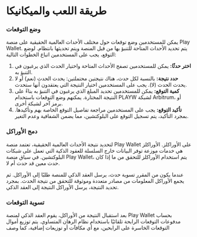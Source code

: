 # طريقة اللعب والميكانيكا

### **وضع التوقعات**

يمكن للمستخدمين وضع توقعات حول مختلف الأحداث العالمية الحقيقية على منصة Play Wallet. يتم تحديد الأحداث المتاحة للتنبؤ بها من قبل المنصة ويتم تحديثها بانتظام. لوضع التوقع، يجب على المستخدمين اتباع الخطوات التالية:

1. **اختر حدثًا:** يمكن للمستخدمين تصفح الأحداث المتاحة واختيار الحدث الذي يرغبون في التنبؤ به.
2. **حدد نتيجة:** بالنسبة لكل حدث، هناك نتيجتين محتملتين: يحدث الحدث (نعم) أو لا يحدث الحدث (لا). يجب على المستخدمين اختيار النتيجة التي يعتقدون أنها ستحدث.
3. **كمية التوقع:** يمكن للمستخدمين تحديد المبلغ الذي يرغبون في التنبؤ به بناءً على النتيجة المختارة. يمكنهم وضع التوقعات باستخدام PLAYW لشبكة Arbitrum، أو برمز آخر لشبكة أخرى.
4. **تأكيد التوقع:** يجب على المستخدمين مراجعة تفاصيل التوقع الخاصة بهم وتأكيدها. بمجرد التأكيد، يتم تسجيل التوقع على البلوكتشين، مما يضمن الشفافية وعدم التغير.

### **دمج الأوراكل**

لتحديد نتيجة الأحداث العالمية الحقيقية، تعتمد منصة Play Wallet على الأوراكلز. الأوراكلز هي خدمات موزعة توفر البيانات خارج السلسلة للعقود الذكية التي تعمل على شبكات البلوكتشين. في سياق منصة Play Wallet، يتم استخدام الأوراكلز للتحقق من ما إذا كان حدث معين قد حدث أم لا.

عندما يكون من المقرر تسوية حدث، يرسل العقد الذكي للمنصة طلبًا إلى الأوراكل. ثم يجمع الأوراكل المعلومات من مصادر متعددة وموثوقة للتحقق من نتيجة الحدث. بمجرد تحديد النتيجة، يرسل الأوراكل النتيجة إلى العقد الذكي.

### **تسوية التوقعات**

بعد استقبال النتيجة من الأوراكل، يقوم العقد الذكي لمنصة Play Wallet بحساب مدفوعات التوقعات الرابحة تلقائيًا باستخدام نظام الرهان المتساوي. يتم توزيع أموال التوقعات الخاسرة على الرابحين، مع أي مكافآت أو توزيعات إضافية، كما وصف
